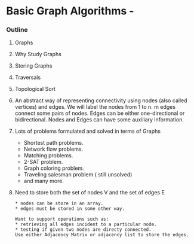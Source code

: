 # Basic Graph Algorithms -

### Outline

1. Graphs
2. Why Study Graphs
3. Storing Graphs
4. Traversals
5. Topological Sort


1. An abstract way of representing connectivity using nodes (also called vertices) and edges.
   We will label the nodes from 1 to n.
   m edges connect some pairs of nodes. Edges can be either one-directional or bidirectional.
   Nodes and Edges can have some auxiliary information.
  
  
 2. Lots of problems formulated and solved in terms of Graphs
       - Shortest path problems.
       - Network flow problems.
       - Matching problems.
       - 2-SAT problem.
       - Graph coloring problem.
       - Traveling salesman problem ( still unsolved)
       - and many more.
   
 3. Need to store both the set of nodes V and the set of edges E
 
        * nodes can be store in an array.
        * edges must be stored in some other way.    
        
        Want to support operations such as:
        * retrieving all edges incident to a particular node.
        * testing if given two nodes are directy connected.
        Use either Adjacency Matrix or adjacency list to store the edges.


